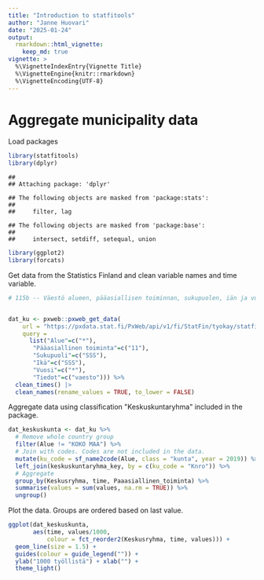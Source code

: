 ```yaml
---
title: "Introduction to statfitools"
author: "Janne Huovari"
date: "2025-01-24"
output: 
  rmarkdown::html_vignette:
    keep_md: true
vignette: >
  %\VignetteIndexEntry{Vignette Title}
  %\VignetteEngine{knitr::rmarkdown}
  %\VignetteEncoding{UTF-8}
---
```


# Aggregate municipality data

Load packages


``` r
library(statfitools)
library(dplyr)
```

```
## 
## Attaching package: 'dplyr'
```

```
## The following objects are masked from 'package:stats':
## 
##     filter, lag
```

```
## The following objects are masked from 'package:base':
## 
##     intersect, setdiff, setequal, union
```

``` r
library(ggplot2)
library(forcats)
```

Get data from the Statistics Finland and clean variable names and time variable.


``` r
# 115b -- Väestö alueen, pääasiallisen toiminnan, sukupuolen, iän ja vuoden mukaan, 1987-2017


dat_ku <- pxweb::pxweb_get_data(
    url = "https://pxdata.stat.fi/PxWeb/api/v1/fi/StatFin/tyokay/statfin_tyokay_pxt_115b.px",
    query = 
      list("Alue"=c("*"),
       "Pääasiallinen toiminta"=c("11"),
       "Sukupuoli"=c("SSS"),
       "Ikä"=c("SSS"),
       "Vuosi"=c("*"),
       "Tiedot"=c("vaesto"))) %>% 
  clean_times() |> 
  clean_names(rename_values = TRUE, to_lower = FALSE) 
```

Aggregate data using classification "Keskuskuntaryhma" included in the package. 


``` r
dat_keskuskunta <- dat_ku %>% 
  # Remove whole country group
  filter(Alue != "KOKO MAA") %>%
  # Join with codes. Codes are not included in the data.
  mutate(ku_code = sf_name2code(Alue, class = "kunta", year = 2019)) %>%  
  left_join(keskuskuntaryhma_key, by = c(ku_code = "Knro")) %>%
  # Aggregate
  group_by(Keskusryhma, time, Paaasiallinen_toiminta) %>% 
  summarise(values = sum(values, na.rm = TRUE)) %>% 
  ungroup()
```

Plot the data. Groups are ordered based on last value.


``` r
ggplot(dat_keskuskunta, 
       aes(time, values/1000, 
           colour = fct_reorder2(Keskusryhma, time, values))) +
  geom_line(size = 1.5) +
  guides(colour = guide_legend("")) +
  ylab("1000 työllistä") + xlab("") +
  theme_light()
```

